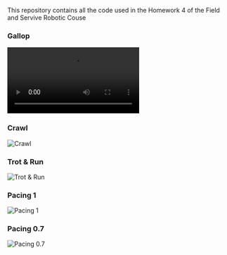 This repository contains all the code used in the Homework 4 of the Field and Servive Robotic Couse
### Gallop

![](https://github.com/salvatoredeluca/FSR_HOMEWORK4/media/gallop.mp4)

### Crawl
![Crawl](./media/crawl.gif)

### Trot & Run
![Trot & Run](./media/trot_run.gif)

### Pacing 1
![Pacing 1](./media/pacing_1.gif)

### Pacing 0.7
![Pacing 0.7](./media/pacing_07.gif)



